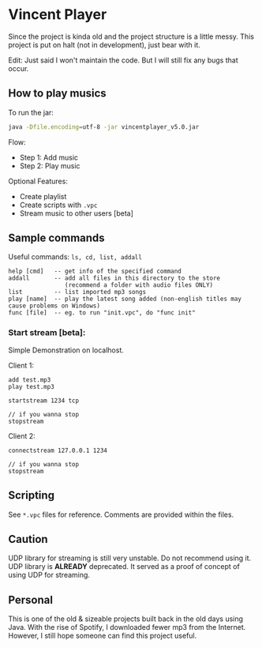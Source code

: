 # Vincent Player
Since the project is kinda old and the project structure is a little messy. 
This project is put on halt (not in development), just bear with it.

Edit: Just said I won't maintain the code. But I will still fix any bugs that occur.

## How to play musics
To run the jar:
```sh
java -Dfile.encoding=utf-8 -jar vincentplayer_v5.0.jar
```

Flow: 
- Step 1: Add music
- Step 2: Play music

Optional Features:
- Create playlist
- Create scripts with `.vpc`
- Stream music to other users [beta]

## Sample commands
Useful commands: `ls, cd, list, addall`

```
help [cmd]   -- get info of the specified command
addall       -- add all files in this directory to the store 
                (recommend a folder with audio files ONLY)
list         -- list imported mp3 songs
play [name]  -- play the latest song added (non-english titles may cause problems on Windows)
func [file]  -- eg. to run "init.vpc", do "func init"
```

### Start stream [beta]:
Simple Demonstration on localhost. 

Client 1:
```
add test.mp3
play test.mp3

startstream 1234 tcp

// if you wanna stop
stopstream
```

Client 2:
```
connectstream 127.0.0.1 1234

// if you wanna stop
stopstream
```

## Scripting
See `*.vpc` files for reference. Comments are provided within the files.

## Caution
UDP library for streaming is still very unstable. Do not recommend using it.
UDP library is **ALREADY** deprecated. It served as a proof of concept of using
UDP for streaming.

## Personal
This is one of the old & sizeable projects built back in the old days using Java.
With the rise of Spotify, I downloaded fewer mp3 from the Internet. However, I still 
hope someone can find this project useful.